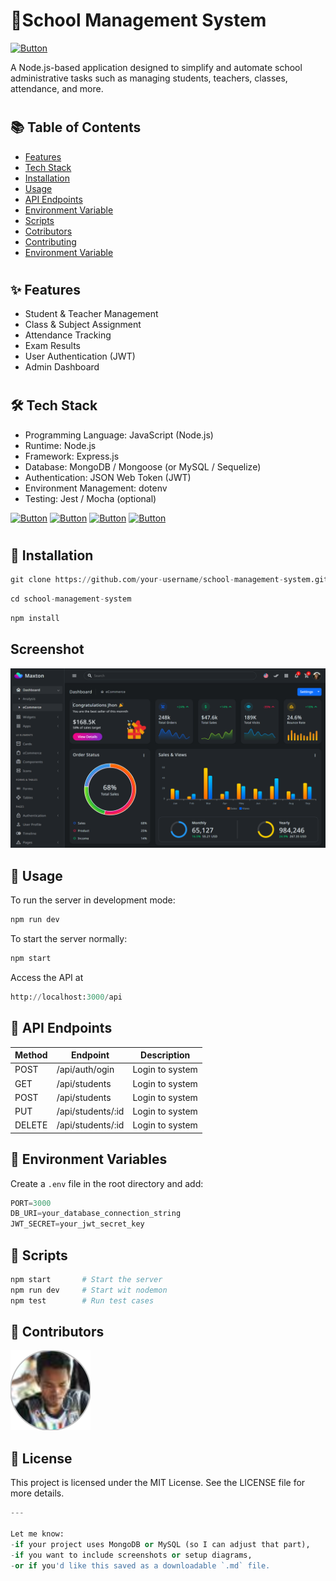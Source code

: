 # 🏫School Management System

[![Button](https://img.shields.io/badge/School_management_system-Administrator-green)](https://www.passerellesnumeriques.org/what-we-do/cambodia/)

A Node.js-based application designed to simplify and automate school administrative tasks such as managing students, teachers, classes, attendance, and more.

#

## 📚 Table of Contents 

-  [Features](https://www.w3schools.com/tags/tag_form.asp)
-  [Tech Stack](https://www.youtube.com/)
-  [Installation](https://www.youtube.com/)
-  [Usage](https://www.w3schools.com/tags/tag_form.asp)
-  [API Endpoints](https://www.youtube.com/)
-  [Environment Variable](https://www.youtube.com/)
-  [Scripts](https://www.youtube.com/)
-  [Cotributors](https://www.w3schools.com/tags/tag_form.asp)
-  [Contributing](https://www.youtube.com/)
-  [Environment Variable](https://www.youtube.com/)

#

## ✨ Features

- Student & Teacher Management
- Class & Subject Assignment
- Attendance Tracking
- Exam Results
- User Authentication (JWT)
- Admin Dashboard

#

## 🛠 Tech Stack
- Programming Language: JavaScript (Node.js)
- Runtime: Node.js
- Framework: Express.js
- Database: MongoDB / Mongoose (or MySQL / Sequelize)
- Authentication: JSON Web Token (JWT)
- Environment Management: dotenv
- Testing: Jest / Mocha (optional)

[![Button](https://img.shields.io/badge/Node.js-18.x-green)](https://www.passerellesnumeriques.org/what-we-do/cambodia/)
[![Button](https://img.shields.io/badge/Express.js-Framework-blue)](https://www.passerellesnumeriques.org/what-we-do/cambodia/)
[![Button](https://img.shields.io/badge/MongoDB-Database-green)](https://www.passerellesnumeriques.org/what-we-do/cambodia/)
[![Button](https://img.shields.io/badge/license-MIT-blue)](https://www.passerellesnumeriques.org/what-we-do/cambodia/)

#

## 🚀 Installation

 ```python
 git clone https://github.com/your-username/school-management-system.git

 ```
 ```python
 cd school-management-system

 ```

 ```python
 npm install
 ```

 ## Screenshot
 ![Dashboard](./03_preview.png)

## 🔧 Usage

To run the server in development mode:

```python 
npm run dev

```
To start the server normally:

```python
npm start
```
Access the API at

```python
http://localhost:3000/api
```
## 📮 API Endpoints

| Method | Endpoint | Description | 
|----|------|-----|
| POST | /api/auth/ogin | Login to system|
| GET | /api/students | Login to system|
| POST | /api/students | Login to system|
| PUT | /api/students/:id | Login to system|
| DELETE | /api/students/:id | Login to system|





## 🔑 Environment Variables

Create a `.env` file in the root directory and add:

```python
PORT=3000
DB_URI=your_database_connection_string
JWT_SECRET=your_jwt_secret_key
```

## 🧪 Scripts

```python
npm start       # Start the server
npm run dev     # Start wit nodemon
npm test        # Run test cases
```

## 👥 Contributors

![Dashboard](./1.svg)

## 📄 License

This project is licensed under the MIT License. See the LICENSE file for more details.

```python
---

Let me know:
-if your project uses MongoDB or MySQL (so I can adjust that part),
-if you want to include screenshots or setup diagrams,
-or if you'd like this saved as a downloadable `.md` file.

```
















